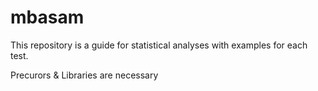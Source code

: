 # mbasam
This repository is a guide for statistical analyses with examples for each test. 

Precurors & Libraries are necessary
